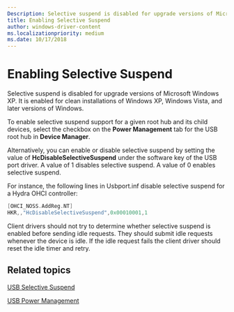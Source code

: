```yaml
---
Description: Selective suspend is disabled for upgrade versions of Microsoft Windows XP. It is enabled for clean installations of Windows XP, Windows Vista, and later versions of Windows.
title: Enabling Selective Suspend
author: windows-driver-content
ms.localizationpriority: medium
ms.date: 10/17/2018
---
```


# Enabling Selective Suspend


Selective suspend is disabled for upgrade versions of Microsoft Windows XP. It is enabled for clean installations of Windows XP, Windows Vista, and later versions of Windows.

To enable selective suspend support for a given root hub and its child devices, select the checkbox on the **Power Management** tab for the USB root hub in **Device Manager**.

Alternatively, you can enable or disable selective suspend by setting the value of **HcDisableSelectiveSuspend** under the software key of the USB port driver. A value of 1 disables selective suspend. A value of 0 enables selective suspend.

For instance, the following lines in Usbport.inf disable selective suspend for a Hydra OHCI controller:

```cpp
[OHCI_NOSS.AddReg.NT]
HKR,,"HcDisableSelectiveSuspend",0x00010001,1
```

Client drivers should not try to determine whether selective suspend is enabled before sending idle requests. They should submit idle requests whenever the device is idle. If the idle request fails the client driver should reset the idle timer and retry.

## Related topics


[USB Selective Suspend](usb-selective-suspend.md)

[USB Power Management](usb-power-management.md)

 

 





